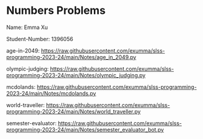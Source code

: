 # Numbers Problems

Name: Emma Xu

Student-Number: 1396056

age-in-2049: https://raw.githubusercontent.com/exumma/slss-programming-2023-24/main/Notes/age_in_2049.py

olympic-judging: https://raw.githubusercontent.com/exumma/slss-programming-2023-24/main/Notes/olympic_judging.py

mcdolands: https://raw.githubusercontent.com/exumma/slss-programming-2023-24/main/Notes/mcdolands.py

world-traveller: https://raw.githubusercontent.com/exumma/slss-programming-2023-24/main/Notes/world_traveller.py

semester-evaluator: https://raw.githubusercontent.com/exumma/slss-programming-2023-24/main/Notes/semester_evaluator_bot.py